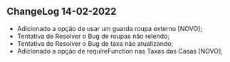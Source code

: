 ## ChangeLog 14-02-2022
+ Adicionado a opção de usar um guarda roupa externo [NOVO];
+ Tentativa de Resolver o Bug de roupas não relendo;
+ Tentativa de Resolver o Bug de taxa não atualizando;
+ Adicionado a opção de requireFunction nas Taxas das Casas [NOVO];
